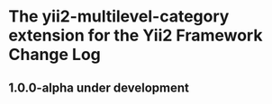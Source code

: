 The yii2-multilevel-category extension for the Yii2 Framework Change Log
==============================================

1.0.0-alpha under development
--------------------------
